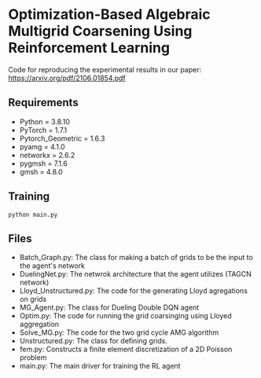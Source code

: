 # Optimization-Based Algebraic Multigrid Coarsening Using Reinforcement Learning
Code for reproducing the experimental results in our paper:
https://arxiv.org/pdf/2106.01854.pdf

## Requirements
 * Python = 3.8.10
 * PyTorch = 1.7.1
 * Pytorch_Geometric = 1.6.3
 * pyamg = 4.1.0
 * networkx = 2.6.2
 * pygmsh = 7.1.6
 * gmsh = 4.8.0
 
 

## Training
```
python main.py
```

## Files

* Batch_Graph.py: The class for making a batch of grids to be the input to the agent's network
* DuelingNet.py: The netwrok architecture that the agent utilizes (TAGCN network)
* Lloyd_Unstructured.py: The code for the generating Lloyd agregations on grids
* MG_Agent.py: The class for Dueling Double DQN agent
* Optim.py: The code for running the grid coarsinging using Lloyed aggregation
* Solve_MG.py: The code for the two grid cycle AMG algorithm
* Unstructured.py: The class for defining grids. 
* fem.py: Constructs a finite element discretization of a 2D Poisson problem
* main.py: The main driver for training the RL agent
